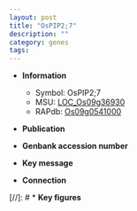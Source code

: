 ```yaml
---
layout: post
title: "OsPIP2;7"
description: ""
category: genes
tags: 
---
```


* **Information**  
    + Symbol: OsPIP2;7  
    + MSU: [LOC_Os09g36930](http://rice.uga.edu/cgi-bin/ORF_infopage.cgi?orf=LOC_Os09g36930)  
    + RAPdb: [Os09g0541000](http://rapdb.dna.affrc.go.jp/viewer/gbrowse_details/irgsp1?name=Os09g0541000)  

* **Publication**  

* **Genbank accession number**  

* **Key message**  

* **Connection**  

[//]: # * **Key figures**  


